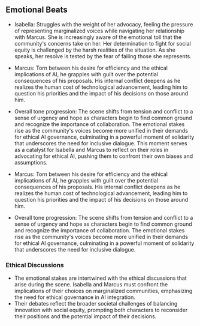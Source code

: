 ## Emotional Beats
- Isabella: Struggles with the weight of her advocacy, feeling the pressure of representing marginalized voices while navigating her relationship with Marcus. She is increasingly aware of the emotional toll that the community's concerns take on her. Her determination to fight for social equity is challenged by the harsh realities of the situation. As she speaks, her resolve is tested by the fear of failing those she represents.

- Marcus: Torn between his desire for efficiency and the ethical implications of AI, he grapples with guilt over the potential consequences of his proposals. His internal conflict deepens as he realizes the human cost of technological advancement, leading him to question his priorities and the impact of his decisions on those around him.

- Overall tone progression: The scene shifts from tension and conflict to a sense of urgency and hope as characters begin to find common ground and recognize the importance of collaboration. The emotional stakes rise as the community's voices become more unified in their demands for ethical AI governance, culminating in a powerful moment of solidarity that underscores the need for inclusive dialogue. This moment serves as a catalyst for Isabella and Marcus to reflect on their roles in advocating for ethical AI, pushing them to confront their own biases and assumptions.

- Marcus: Torn between his desire for efficiency and the ethical implications of AI, he grapples with guilt over the potential consequences of his proposals. His internal conflict deepens as he realizes the human cost of technological advancement, leading him to question his priorities and the impact of his decisions on those around him.

- Overall tone progression: The scene shifts from tension and conflict to a sense of urgency and hope as characters begin to find common ground and recognize the importance of collaboration. The emotional stakes rise as the community's voices become more unified in their demands for ethical AI governance, culminating in a powerful moment of solidarity that underscores the need for inclusive dialogue.

### Ethical Discussions
- The emotional stakes are intertwined with the ethical discussions that arise during the scene. Isabella and Marcus must confront the implications of their choices on marginalized communities, emphasizing the need for ethical governance in AI integration.
- Their debates reflect the broader societal challenges of balancing innovation with social equity, prompting both characters to reconsider their positions and the potential impact of their decisions.
